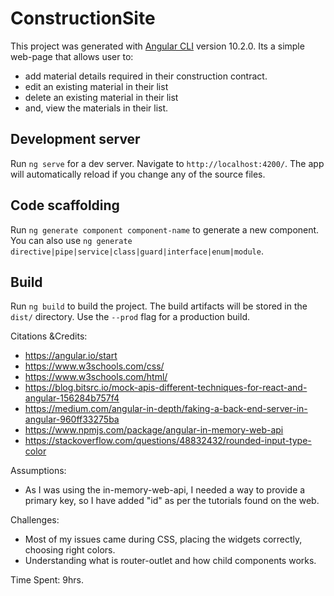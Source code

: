 # ConstructionSite

This project was generated with [Angular CLI](https://github.com/angular/angular-cli) version 10.2.0.
Its a simple web-page that allows user to:
 - add material details required in their construction contract.
 - edit an existing material in their list
 - delete an existing material in their list
 - and, view the materials in their list.
 
## Development server

Run `ng serve` for a dev server. Navigate to `http://localhost:4200/`. The app will automatically reload if you change any of the source files.

## Code scaffolding

Run `ng generate component component-name` to generate a new component. You can also use `ng generate directive|pipe|service|class|guard|interface|enum|module`.

## Build


Run `ng build` to build the project. The build artifacts will be stored in the `dist/` directory. Use the `--prod` flag for a production build.


Citations &Credits:
- https://angular.io/start
- https://www.w3schools.com/css/
- https://www.w3schools.com/html/
- https://blog.bitsrc.io/mock-apis-different-techniques-for-react-and-angular-156284b757f4
- https://medium.com/angular-in-depth/faking-a-back-end-server-in-angular-960ff33275ba
- https://www.npmjs.com/package/angular-in-memory-web-api
- https://stackoverflow.com/questions/48832432/rounded-input-type-color

Assumptions: 
- As I was using the in-memory-web-api, I needed a way to provide a primary key, so I have added "id" as per the tutorials found on the web.

Challenges:
- Most of my issues came during CSS, placing the widgets correctly, 
choosing right colors.
- Understanding what is router-outlet and how child components works.

Time Spent: 9hrs.


